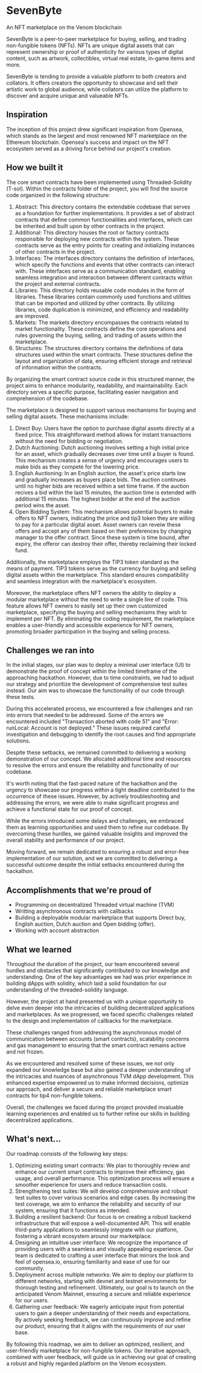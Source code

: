 # SevenByte

An NFT marketplace on the Venom blockchain

SevenByte is a peer-to-peer marketplace for buying, selling, and trading non-fungible tokens (NFTs). NFTs are unique digital assets that can represent ownership or proof of authenticity for various types of digital content, such as artwork, collectibles, virtual real estate, in-game items and more.

SevenByte is tending to provide a valuable platform to both creators and collators. It offers creators the opportunity to showcase and sell their artistic work to global audience, while collators can utilize the platform to discover and acquire unique and valueable NFTs.

## Inspiration

The inception of this project drew significant inspiration from Opensea, which stands as the largest and most renowned NFT marketplace on the Ethereum blockchain. Opensea's success and impact on the NFT ecosystem served as a driving force behind our project's creation.

## How we built it

The core smart contracts have been implemented using Threaded-Solidity (T-sol). Within the contracts folder of the project, you will find the source code organized in the following structure:

1. Abstract: This directory contains the extendable codebase that serves as a foundation for further implementations. It provides a set of abstract contracts that define common functionalities and interfaces, which can be inherited and built upon by other contracts in the project.
2. Additional: This directory houses the root or factory contracts responsible for deploying new contracts within the system. These contracts serve as the entry points for creating and initializing instances of other contracts in the project.
3. Interfaces: The interfaces directory contains the definition of interfaces, which specify the functions and events that other contracts can interact with. These interfaces serve as a communication standard, enabling seamless integration and interaction between different contracts within the project and external contracts.
4. Libraries: This directory holds reusable code modules in the form of libraries. These libraries contain commonly used functions and utilities that can be imported and utilized by other contracts. By utilizing libraries, code duplication is minimized, and efficiency and readability are improved.
5. Markets: The markets directory encompasses the contracts related to market functionality. These contracts define the core operations and rules governing the buying, selling, and trading of assets within the marketplace.
6. Structures: The structures directory contains the definitions of data structures used within the smart contracts. These structures define the layout and organization of data, ensuring efficient storage and retrieval of information within the contracts.

By organizing the smart contract source code in this structured manner, the project aims to enhance modularity, readability, and maintainability. Each directory serves a specific purpose, facilitating easier navigation and comprehension of the codebase.

The marketplace is designed to support various mechanisms for buying and selling digital assets. These mechanisms include:

1. Direct Buy: Users have the option to purchase digital assets directly at a fixed price. This straightforward method allows for instant transactions without the need for bidding or negotiation.
2. Dutch Auctioning: Dutch auctioning involves setting a high initial price for an asset, which gradually decreases over time until a buyer is found. This mechanism creates a sense of urgency and encourages users to make bids as they compete for the lowering price.
3. English Auctioning: In an English auction, the asset's price starts low and gradually increases as buyers place bids. The auction continues until no higher bids are received within a set time frame. If the auction recives a bid within the last 15 minutes, the auction time is extended with additional 15 minutes. The highest bidder at the end of the auction period wins the asset.
4. Open Bidding System: This mechanism allows potential buyers to make offers to NFT owners, indicating the price and tip3 token they are willing to pay for a particular digital asset. Asset owners can reveiw these offers and accept any of them based on their preferences by changing manager to the offer contract. Since these system is time bound, after expiry, the offeror can destroy their offer, thereby reclaiming their locked fund.

Additionally, the marketplace employs the TIP3 token standard as the means of payment. TIP3 tokens serve as the currency for buying and selling digital assets within the marketplace. This standard ensures compatibility and seamless integration with the marketplace's ecosystem.

Moreover, the marketplace offers NFT owners the ability to deploy a modular marketplace without the need to write a single line of code. This feature allows NFT owners to easily set up their own customized marketplace, specifying the buying and selling mechanisms they wish to implement per NFT. By eliminating the coding requirement, the marketplace enables a user-friendly and accessible experience for NFT owners, promoting broader participation in the buying and selling process.

## Challenges we ran into

In the initial stages, our plan was to deploy a minimal user interface (UI) to demonstrate the proof of concept within the limited timeframe of the approaching hackathon. However, due to time constraints, we had to adjust our strategy and prioritize the development of comprehensive test suites instead. Our aim was to showcase the functionality of our code through these tests.

During this accelerated process, we encountered a few challenges and ran into errors that needed to be addressed. Some of the errors we encountered included "Transaction aborted with code 51" and "Error: runLocal: Account is not deployed." These issues required careful investigation and debugging to identify the root causes and find appropriate solutions.

Despite these setbacks, we remained committed to delivering a working demonstration of our concept. We allocated additional time and resources to resolve the errors and ensure the reliability and functionality of our codebase.

It's worth noting that the fast-paced nature of the hackathon and the urgency to showcase our progress within a tight deadline contributed to the occurrence of these issues. However, by actively troubleshooting and addressing the errors, we were able to make significant progress and achieve a functional state for our proof of concept.

While the errors introduced some delays and challenges, we embraced them as learning opportunities and used them to refine our codebase. By overcoming these hurdles, we gained valuable insights and improved the overall stability and performance of our project.

Moving forward, we remain dedicated to ensuring a robust and error-free implementation of our solution, and we are committed to delivering a successful outcome despite the initial setbacks encountered during the hackathon.

## Accomplishments that we're proud of

- Programming on decentralized Threaded virtual machine (TVM)
- Writting asynchronous contracts with callbacks
- Building a deployable modular marketplace that supports Direct buy, English auction, Dutch auction and Open bidding (offer).
- Working with account abstraction

## What we learned

Throughout the duration of the project, our team encountered several hurdles and obstacles that significantly contributed to our knowledge and understanding. One of the key advantages we had was prior experience in building dApps with solidity, which laid a solid foundation for our understanding of the threaded-solidity language.

However, the project at hand presented us with a unique opportunity to delve even deeper into the intricacies of building decentralized applications and marketplaces. As we progressed, we faced specific challenges related to the design and implementation of callbacks for the marketplace.

These challenges ranged from addressing the asynchronous model of communication between accounts (smart contracts), scalability concerns and gas management to ensuring that the smart contract remains active and not frozen.

As we encountered and resolved some of these issues, we not only expanded our knowledge base but also gained a deeper understanding of the intricacies and nuances of asynchronous TVM dApp development. This enhanced expertise empowered us to make informed decisions, optimize our approach, and deliver a secure and reliable marketplace smart contracts for tip4 non-fungible tokens.

Overall, the challenges we faced during the project provided invaluable learning experiences and enabled us to further refine our skills in building decentralized applications.

## What's next...

Our roadmap consists of the following key steps:

1. Optimizing existing smart contracts: We plan to thoroughly review and enhance our current smart contracts to improve their efficiency, gas usage, and overall performance. This optimization process will ensure a smoother experience for users and reduce transaction costs.
2. Strengthening test suites: We will develop comprehensive and robust test suites to cover various scenarios and edge cases. By increasing the test coverage, we aim to enhance the reliability and security of our system, ensuring that it functions as intended.
3. Building a resilient backend: Our focus is on creating a robust backend infrastructure that will expose a well-documented API. This will enable third-party applications to seamlessly integrate with our platform, fostering a vibrant ecosystem around our marketplace.
4. Designing an intuitive user interface: We recognize the importance of providing users with a seamless and visually appealing experience. Our team is dedicated to crafting a user interface that mirrors the look and feel of opensea.io, ensuring familiarity and ease of use for our community.
5. Deployment across multiple networks: We aim to deploy our platform to different networks, starting with devnet and testnet environments for thorough testing and refinement. Ultimately, our goal is to launch on the anticipated Venom Mainnet, ensuring a secure and reliable experience for our users.
6. Gathering user feedback: We eagerly anticipate input from potential users to gain a deeper understanding of their needs and expectations. By actively seeking feedback, we can continuously improve and refine our product, ensuring that it aligns with the requirements of our user base.

By following this roadmap, we aim to deliver an optimized, resilient, and user-friendly marketplace for non-fungible tokens. Our iterative approach, combined with user feedback, will guide us in achieving our goal of creating a robust and highly regarded platform on the Venom ecosystem.
